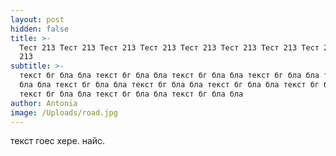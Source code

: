 ```yaml
---
layout: post
hidden: false
title: >-
  Тест 213 Тест 213 Тест 213 Тест 213 Тест 213 Тест 213 Тест 213 Тест 213 Тест
  213 
subtitle: >-
  текст бг бла бла текст бг бла бла текст бг бла бла текст бг бла бла текст бг
  бла бла текст бг бла бла текст бг бла бла текст бг бла бла текст бг бла бла
  текст бг бла бла текст бг бла бла текст бг бла бла
author: Antonia
image: /Uploads/road.jpg
---
```

текст гоес хере. найс.
